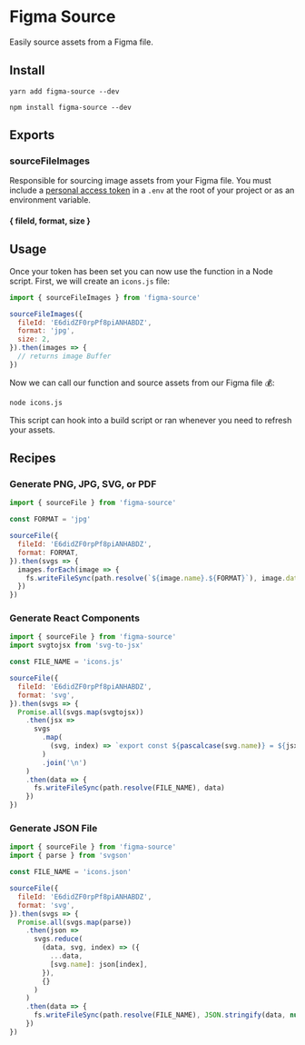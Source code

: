 # Figma Source

Easily source assets from a Figma file.

## Install

```
yarn add figma-source --dev
```

```
npm install figma-source --dev
```

## Exports

### sourceFileImages

Responsible for sourcing image assets from your Figma file. You must include a
[personal access token](https://www.figma.com/developers/docs#auth-dev-token) in
a `.env` at the root of your project or as an environment variable.

#### { fileId, format, size }

## Usage

Once your token has been set you can now use the function in a Node script. First, we will create an `icons.js` file:

```jsx
import { sourceFileImages } from 'figma-source'

sourceFileImages({
  fileId: 'E6didZF0rpPf8piANHABDZ',
  format: 'jpg',
  size: 2,
}).then(images => {
  // returns image Buffer
})
```

Now we can call our function and source assets from our Figma file 💰:

```bash
node icons.js
```

This script can hook into a build script or ran whenever you need to refresh your assets.

## Recipes

### Generate PNG, JPG, SVG, or PDF

```js
import { sourceFile } from 'figma-source'

const FORMAT = 'jpg'

sourceFile({
  fileId: 'E6didZF0rpPf8piANHABDZ',
  format: FORMAT,
}).then(svgs => {
  images.forEach(image => {
    fs.writeFileSync(path.resolve(`${image.name}.${FORMAT}`), image.data)
  })
})
```

### Generate React Components

```js
import { sourceFile } from 'figma-source'
import svgtojsx from 'svg-to-jsx'

const FILE_NAME = 'icons.js'

sourceFile({
  fileId: 'E6didZF0rpPf8piANHABDZ',
  format: 'svg',
}).then(svgs => {
  Promise.all(svgs.map(svgtojsx))
    .then(jsx =>
      svgs
        .map(
          (svg, index) => `export const ${pascalcase(svg.name)} = ${jsx[index]}`
        )
        .join('\n')
    )
    .then(data => {
      fs.writeFileSync(path.resolve(FILE_NAME), data)
    })
})
```

### Generate JSON File

```js
import { sourceFile } from 'figma-source'
import { parse } from 'svgson'

const FILE_NAME = 'icons.json'

sourceFile({
  fileId: 'E6didZF0rpPf8piANHABDZ',
  format: 'svg',
}).then(svgs => {
  Promise.all(svgs.map(parse))
    .then(json =>
      svgs.reduce(
        (data, svg, index) => ({
          ...data,
          [svg.name]: json[index],
        }),
        {}
      )
    )
    .then(data => {
      fs.writeFileSync(path.resolve(FILE_NAME), JSON.stringify(data, null, 2))
    })
})
```
